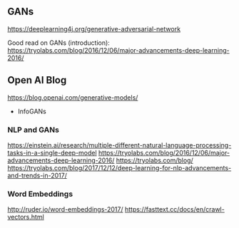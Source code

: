 

## GANs

https://deeplearning4j.org/generative-adversarial-network

Good read on GANs (introduction):
https://tryolabs.com/blog/2016/12/06/major-advancements-deep-learning-2016/

## Open AI Blog

https://blog.openai.com/generative-models/

* InfoGANs

### NLP and GANs

https://einstein.ai/research/multiple-different-natural-language-processing-tasks-in-a-single-deep-model
https://tryolabs.com/blog/2016/12/06/major-advancements-deep-learning-2016/
https://tryolabs.com/blog/
https://tryolabs.com/blog/2017/12/12/deep-learning-for-nlp-advancements-and-trends-in-2017/


### Word Embeddings

http://ruder.io/word-embeddings-2017/
https://fasttext.cc/docs/en/crawl-vectors.html

